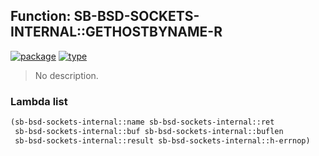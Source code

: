 ## Function: SB-BSD-SOCKETS-INTERNAL::GETHOSTBYNAME-R
[![package](https://img.shields.io/badge/Package-SB--BSD--SOCKETS--INTERNAL-5f9ea0.svg?style=social&colorA=999999)](../) [![type](https://img.shields.io/badge/Type-Function-5f9ea0.svg?style=social&colorA=999999)](../#function) 

> No description.

### Lambda list
```cl
(sb-bsd-sockets-internal::name sb-bsd-sockets-internal::ret
 sb-bsd-sockets-internal::buf sb-bsd-sockets-internal::buflen
 sb-bsd-sockets-internal::result sb-bsd-sockets-internal::h-errnop)
```
